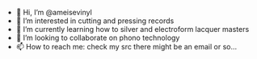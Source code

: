 - 👋 Hi, I’m @ameisevinyl
- 👀 I’m interested in cutting and pressing records
- 🌱 I’m currently learning how to silver and electroform lacquer masters
- 💞️ I’m looking to collaborate on phono technology
- 📫 How to reach me: check my src there might be an email or so...

<!---
ameisevinyl/ameisevinyl is a ✨ special ✨ repository because its `README.md` (this file) appears on your GitHub profile.
You can click the Preview link to take a look at your changes.
--->
